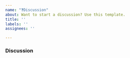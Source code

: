 ```yaml
---
name: "❓Discussion"
about: Want to start a discussion? Use this template.
title: ''
labels: ''
assignees: ''

---
```


<!--
Hello Gitcoiner!

Please use the template below for discussions about Gitcoin.
If it is general support you need, reach out to us at
chat.gitcoin.co

-->

### Discussion

[comment]: # (What conversation would you like to facilitate?)
